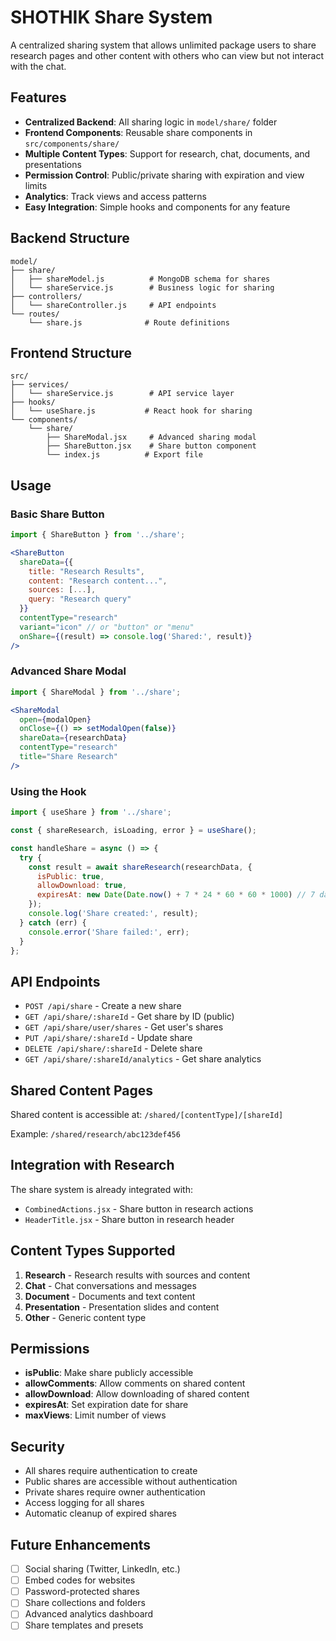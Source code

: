# SHOTHIK Share System

A centralized sharing system that allows unlimited package users to share research pages and other content with others who can view but not interact with the chat.

## Features

- **Centralized Backend**: All sharing logic in `model/share/` folder
- **Frontend Components**: Reusable share components in `src/components/share/`
- **Multiple Content Types**: Support for research, chat, documents, and presentations
- **Permission Control**: Public/private sharing with expiration and view limits
- **Analytics**: Track views and access patterns
- **Easy Integration**: Simple hooks and components for any feature

## Backend Structure

```
model/
├── share/
│   ├── shareModel.js          # MongoDB schema for shares
│   └── shareService.js        # Business logic for sharing
├── controllers/
│   └── shareController.js     # API endpoints
└── routes/
    └── share.js              # Route definitions
```

## Frontend Structure

```
src/
├── services/
│   └── shareService.js        # API service layer
├── hooks/
│   └── useShare.js           # React hook for sharing
└── components/
    └── share/
        ├── ShareModal.jsx     # Advanced sharing modal
        ├── ShareButton.jsx    # Share button component
        └── index.js          # Export file
```

## Usage

### Basic Share Button

```jsx
import { ShareButton } from '../share';

<ShareButton
  shareData={{
    title: "Research Results",
    content: "Research content...",
    sources: [...],
    query: "Research query"
  }}
  contentType="research"
  variant="icon" // or "button" or "menu"
  onShare={(result) => console.log('Shared:', result)}
/>
```

### Advanced Share Modal

```jsx
import { ShareModal } from '../share';

<ShareModal
  open={modalOpen}
  onClose={() => setModalOpen(false)}
  shareData={researchData}
  contentType="research"
  title="Share Research"
/>
```

### Using the Hook

```jsx
import { useShare } from '../share';

const { shareResearch, isLoading, error } = useShare();

const handleShare = async () => {
  try {
    const result = await shareResearch(researchData, {
      isPublic: true,
      allowDownload: true,
      expiresAt: new Date(Date.now() + 7 * 24 * 60 * 60 * 1000) // 7 days
    });
    console.log('Share created:', result);
  } catch (err) {
    console.error('Share failed:', err);
  }
};
```

## API Endpoints

- `POST /api/share` - Create a new share
- `GET /api/share/:shareId` - Get share by ID (public)
- `GET /api/share/user/shares` - Get user's shares
- `PUT /api/share/:shareId` - Update share
- `DELETE /api/share/:shareId` - Delete share
- `GET /api/share/:shareId/analytics` - Get share analytics

## Shared Content Pages

Shared content is accessible at: `/shared/[contentType]/[shareId]`

Example: `/shared/research/abc123def456`

## Integration with Research

The share system is already integrated with:
- `CombinedActions.jsx` - Share button in research actions
- `HeaderTitle.jsx` - Share button in research header

## Content Types Supported

1. **Research** - Research results with sources and content
2. **Chat** - Chat conversations and messages
3. **Document** - Documents and text content
4. **Presentation** - Presentation slides and content
5. **Other** - Generic content type

## Permissions

- **isPublic**: Make share publicly accessible
- **allowComments**: Allow comments on shared content
- **allowDownload**: Allow downloading of shared content
- **expiresAt**: Set expiration date for share
- **maxViews**: Limit number of views

## Security

- All shares require authentication to create
- Public shares are accessible without authentication
- Private shares require owner authentication
- Access logging for all shares
- Automatic cleanup of expired shares

## Future Enhancements

- [ ] Social sharing (Twitter, LinkedIn, etc.)
- [ ] Embed codes for websites
- [ ] Password-protected shares
- [ ] Share collections and folders
- [ ] Advanced analytics dashboard
- [ ] Share templates and presets
